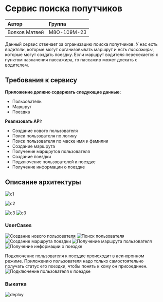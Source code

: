 # Сервис поиска попутчиков

| Автор  | Группа  |
|:---|:---|
| Волков Матвей  | М8О-109М-23  |

Данный сервис отвечает за огранизацию поиска попутчиков.
У нас есть *водители*, которые могут организовывать маршрут и есть *пассажиры*, которые могут создать поездку.
Если маршрут водителя пересекается с пунктом назначения пассажира, то пассажир может доехать с водителем.

## Требования к сервису
**Приложение должно содержать следующие данные:**
- Пользователь
- Маршрут
- Поездка

**Реализовать API:**
- Создание нового пользователя
- Поиск пользователя по логину
- Поиск пользователя по маске имя и фамилии
- Создание маршрута
- Получение маршрутов пользователя
- Создание поездки
- Подключение пользователей к поездке
- Получение информации о поездке

## Описание архитектуры
![c1](docs/.structurizr/images/SystemContext-001-thumbnail.png)

![c2](docs/.structurizr/images/Container-001-thumbnail.png)

![c3](docs/.structurizr/images/Component-001-thumbnail.png)
![c3](docs/.structurizr/images/Component-002-thumbnail.png)

### UserCases

![Создание нового пользователя](docs/.structurizr/images/UC01-thumbnail.png)
![Поиск пользователя](docs/.structurizr/images/UC02-thumbnail.png)
![Создание маршрута поездки](docs/.structurizr/images/UC11-thumbnail.png)
![Получение маршрута пользователя](docs/.structurizr/images/UC12-thumbnail.png)
![Получение информации о поездке](docs/.structurizr/images/UC13-thumbnail.png)

Подключение пользователя к поездке происходит в асинхронном режиме. Приложению пользователя надо только самостоятельно получать статус его поездки, чтобы понять к кому он присоединен.
![Подключение пользователя к поездке](docs/.structurizr/images/UC13-thumbnail.png)

### Выкатка

![deploy](docs/.structurizr/images/Deployment-001-thumbnail.png)
